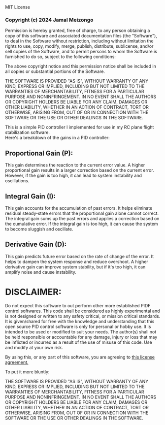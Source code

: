 MIT License

### Copyright (c) 2024 Jamal Meizongo

Permission is hereby granted, free of charge, to any person obtaining a copy
of this software and associated documentation files (the "Software"), to deal
in the Software without restriction, including without limitation the rights
to use, copy, modify, merge, publish, distribute, sublicense, and/or sell
copies of the Software, and to permit persons to whom the Software is
furnished to do so, subject to the following conditions:

The above copyright notice and this permission notice shall be included in all
copies or substantial portions of the Software.

THE SOFTWARE IS PROVIDED "AS IS", WITHOUT WARRANTY OF ANY KIND, EXPRESS OR
IMPLIED, INCLUDING BUT NOT LIMITED TO THE WARRANTIES OF MERCHANTABILITY,
FITNESS FOR A PARTICULAR PURPOSE AND NONINFRINGEMENT. IN NO EVENT SHALL THE
AUTHORS OR COPYRIGHT HOLDERS BE LIABLE FOR ANY CLAIM, DAMAGES OR OTHER
LIABILITY, WHETHER IN AN ACTION OF CONTRACT, TORT OR OTHERWISE, ARISING FROM,
OUT OF OR IN CONNECTION WITH THE SOFTWARE OR THE USE OR OTHER DEALINGS IN THE
SOFTWARE.

This is a simple PID controller I implemented for use in my RC plane flight stabilization software.  
Here's a breakdown of the gains in a PID controller:

## Proportional Gain (P):

This gain determines the reaction to the current error value. A higher proportional gain results in a larger correction based on the current error. However, if the gain is too high, it can lead to system instability and oscillations.

## Integral Gain (I):

This gain accounts for the accumulation of past errors. It helps eliminate residual steady-state errors that the proportional gain alone cannot correct. The integral gain sums up the past errors and applies a correction based on the cumulative error. If the integral gain is too high, it can cause the system to become sluggish and oscillate.

## Derivative Gain (D):

This gain predicts future error based on the rate of change of the error. It helps to dampen the system response and reduce overshoot. A higher derivative gain can improve system stability, but if it's too high, it can amplify noise and cause instability.

# DISCLAIMER:

Do not expect this software to out perform other more established PIDF control softwares. This code shall be considered as highly experimental and is not designed or written to any safety critical, or mission critical standards. It is given/shared for free with the knowledge and understanding that this open source PID control software is only for personal or hobby use. It is intended to be used or modified to suit your needs. The author(s) shall not be held responsible or accountable for any damage, injury or loss that may be inflicted or incurred as a result of the use of misuse of this code. Use and modify at your own risk.

By using this, or any part of this software, you are agreeing to [this license agreement.](LICENSE)

To put it more bluntly:

THE SOFTWARE IS PROVIDED "AS IS", WITHOUT WARRANTY OF ANY KIND, EXPRESS OR
IMPLIED, INCLUDING BUT NOT LIMITED TO THE WARRANTIES OF MERCHANTABILITY,
FITNESS FOR A PARTICULAR PURPOSE AND NONINFRINGEMENT. IN NO EVENT SHALL THE
AUTHORS OR COPYRIGHT HOLDERS BE LIABLE FOR ANY CLAIM, DAMAGES OR OTHER
LIABILITY, WHETHER IN AN ACTION OF CONTRACT, TORT OR OTHERWISE, ARISING FROM,
OUT OF OR IN CONNECTION WITH THE SOFTWARE OR THE USE OR OTHER DEALINGS IN
THE SOFTWARE.
